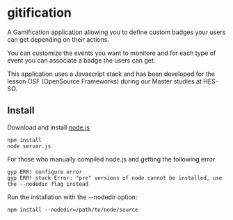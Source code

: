 # gitification

A Gamification application allowing you to define custom badges your users can get depending on their actions.

You can customize the events you want to monitore and for each type of event you can associate a badge the users can get.

This application uses a Javascript stack and has been developed for the lesson OSF (OpenSource Frameworks) during our Master studies at HES-SO.

## Install
Download and install [node.js](http://nodejs.org/download/)

    npm install
    node server.js


For those who manually compiled node.js and getting the following error 

    gyp ERR! configure error 
    gyp ERR! stack Error: "pre" versions of node cannot be installed, use the --nodedir flag instead

Run the installation with the --nodedir option:

    npm install --nodedir=/path/to/node/source


